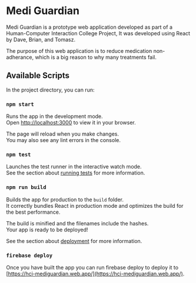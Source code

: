 # Medi Guardian

Medi Guardian is a prototype web application developed as part of a Human-Computer Interaction College Project,
It was developed using React by Dave, Brian, and Tomasz.

The purpose of this web application is to reduce medication non-adherance, which is a big reason to why many treatments fail.

## Available Scripts

In the project directory, you can run:

### `npm start`

Runs the app in the development mode.\
Open [http://localhost:3000](http://localhost:3000) to view it in your browser.

The page will reload when you make changes.\
You may also see any lint errors in the console.

### `npm test`

Launches the test runner in the interactive watch mode.\
See the section about [running tests](https://facebook.github.io/create-react-app/docs/running-tests) for more information.

### `npm run build`

Builds the app for production to the `build` folder.\
It correctly bundles React in production mode and optimizes the build for the best performance.

The build is minified and the filenames include the hashes.\
Your app is ready to be deployed!

See the section about [deployment](https://facebook.github.io/create-react-app/docs/deployment) for more information.

### `firebase deploy`

Once you have built the app you can run firebase deploy to deploy it to [https://hci-mediguardian.web.app/](https://hci-mediguardian.web.app/).
